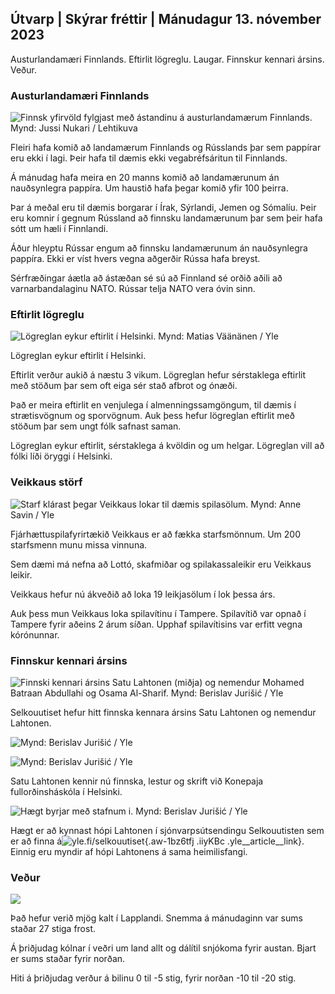 ## Útvarp \| Skýrar fréttir \| Mánudagur 13. nóvember 2023

Austurlandamæri Finnlands. Eftirlit lögreglu. Laugar. Finnskur kennari ársins. Veður.

### Austurlandamæri Finnlands

![Finnsk yfirvöld fylgjast með ástandinu á austurlandamærum Finnlands. Mynd: Jussi Nukari / Lehtikuva](https://images.cdn.yle.fi/image/upload/c_crop,h_2880,w_5120,x_0,y_171/ar_1.77777777777777777,c_fill,g_05,w_1r,h_05,w_1r.q_auto:eco/f_auto/fl_lossy/v1699859472/39-11996406551cb5a3d93a)

Fleiri hafa komið að landamærum Finnlands og Rússlands þar sem pappírar eru ekki í lagi. Þeir hafa til dæmis ekki vegabréfsáritun til Finnlands.

Á mánudag hafa meira en 20 manns komið að landamærunum án nauðsynlegra pappíra. Um haustið hafa þegar komið yfir 100 þeirra.

Þar á meðal eru til dæmis borgarar í Írak, Sýrlandi, Jemen og Sómalíu. Þeir eru komnir í gegnum Rússland að finnsku landamærunum þar sem þeir hafa sótt um hæli í Finnlandi.

Áður hleyptu Rússar engum að finnsku landamærunum án nauðsynlegra pappíra. Ekki er víst hvers vegna aðgerðir Rússa hafa breyst.

Sérfræðingar áætla að ástæðan sé sú að Finnland sé orðið aðili að varnarbandalaginu NATO. Rússar telja NATO vera óvin sinn.

### Eftirlit lögreglu

![Lögreglan eykur eftirlit í Helsinki. Mynd: Matias Väänänen / Yle](https://images.cdn.yle.fi/image/upload/c_crop,h_2889,w_5148,x_0,y_107/ar_1.7777777777777777,c_fill,g_faces,h_670,./0d_670,/0q_auto:eco/f_auto/fl_lossy/v1697807957/39-11771286512a4e83c1e1)

Lögreglan eykur eftirlit í Helsinki.

Eftirlit verður aukið á næstu 3 vikum. Lögreglan hefur sérstaklega eftirlit með stöðum þar sem oft eiga sér stað afbrot og ónæði.

Það er meira eftirlit en venjulega í almenningssamgöngum, til dæmis í strætisvögnum og sporvögnum. Auk þess hefur lögreglan eftirlit með stöðum þar sem ungt fólk safnast saman.

Lögreglan eykur eftirlit, sérstaklega á kvöldin og um helgar. Lögreglan vill að fólki líði öryggi í Helsinki.

### Veikkaus störf

![Starf klárast þegar Veikkaus lokar til dæmis spilasölum. Mynd: Anne Savin / Yle](https://images.cdn.yle.fi/image/upload/c_crop,h_1928,w_3427,x_567,y_428/ar_1.7777777777777777,c_fill,g_faces,h_6275,0d/faces,h_6_00,0d/q_auto:eco/f_auto/fl_lossy/v1633956464/39-86542961643200866ed)

Fjárhættuspilafyrirtækið Veikkaus er að fækka starfsmönnum. Um 200 starfsmenn munu missa vinnuna.

Sem dæmi má nefna að Lottó, skafmiðar og spilakassaleikir eru Veikkaus leikir.

Veikkaus hefur nú ákveðið að loka 19 leikjasölum í lok þessa árs.

Auk þess mun Veikkaus loka spilavítinu í Tampere. Spilavítið var opnað í Tampere fyrir aðeins 2 árum síðan. Upphaf spilavítisins var erfitt vegna kórónunnar.

### Finnskur kennari ársins

![Finnski kennari ársins Satu Lahtonen (miðja) og nemendur Mohamed Batraan Abdullahi og Osama Al-Sharif. Mynd: Berislav Jurišić / Yle](https://images.cdn.yle.fi/image/upload/c_crop,h_2982,w_5300,x_0,y_0/ar_1.7777777777777777,c_fill,g_faces,h_620,.0dp/faces,h_620,.0q_auto:eco/f_auto/fl_lossy/v1699438785/39-1197531654b5ee49bf1f)

Selkouutiset hefur hitt finnska kennara ársins Satu Lahtonen og nemendur Lahtonen.

![ Mynd: Berislav Jurišić / Yle](https://images.cdn.yle.fi/image/upload/c_crop,h_3153,w_5603,x_0,y_0/ar_1.77777777777777777,c_fill,g_05,w_6_r.,h_6_r.,h_6_r.0/q_auto:eco/f_auto/fl_lossy/v1699438827/39-1197537654b5ee95baf1)

![ Mynd: Berislav Jurišić / Yle](https://images.cdn.yle.fi/image/upload/c_crop,h_3362,w_5987,x_0,y_0/ar_1.77777777777777777,c_fill,g_05,w_6_r.,h_6_r.,h_6_r.0/q_auto:eco/f_auto/fl_lossy/v1699438816/39-1197536654b5ee899b41)

Satu Lahtonen kennir nú finnska, lestur og skrift við Konepaja fullorðinsháskóla í Helsinki.

![Hægt byrjar með stafnum i. Mynd: Berislav Jurišić / Yle](https://images.cdn.yle.fi/image/upload/c_crop,h_3362,w_5987,x_0,y_0/ar_1.7777777777777777,c_fill,g_faces,h_620,.r/r_620,h_620,.q_auto:eco/f_auto/fl_lossy/v1699438816/39-1197535654b5ee7e3b58)

Hægt er að kynnast hópi Lahtonen í sjónvarpsútsendingu Selkouutisten sem er að finna á![yle.fi/selkouutiset](https://yle.fi/selkouutiset){.aw-1bz6tfj .iiyKBc .yle__article__link}. Einnig eru myndir af hópi Lahtonens á sama heimilisfangi.

### Veður

![](https://images.cdn.yle.fi/image/upload/c_crop,h_1080,w_1919,x_0,y_0/ar_1.77777777777777777,c_fill,g_faces,h_675,w_1200:e/qrf_auto/fl_lossy/v1699893163/39-119999365524f872df8f)

Það hefur verið mjög kalt í Lapplandi. Snemma á mánudaginn var sums staðar 27 stiga frost.

Á þriðjudag kólnar í veðri um land allt og dálítil snjókoma fyrir austan. Bjart er sums staðar fyrir norðan.

Hiti á þriðjudag verður á bilinu 0 til -5 stig, fyrir norðan -10 til -20 stig.